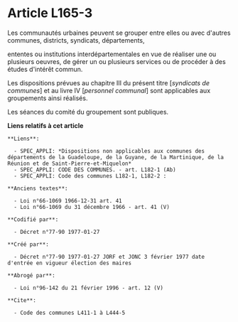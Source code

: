 # Article L165-3

Les communautés urbaines peuvent se grouper entre elles ou avec d'autres communes, districts, syndicats, départements,

ententes ou institutions interdépartementales en vue de réaliser une ou plusieurs oeuvres, de gérer un ou plusieurs services
ou de procéder à des études d'intérêt commun. 

Les dispositions prévues au chapitre III du présent titre [*syndicats de communes*] et au livre IV [*personnel communal*]
sont applicables aux groupements ainsi réalisés. 

Les séances du comité du groupement sont publiques.

**Liens relatifs à cet article**

	**Liens**:

	  - SPEC_APPLI: *Dispositions non applicables aux communes des départements de la Guadeloupe, de la Guyane, de la Martinique, de la Réunion et de Saint-Pierre-et-Miquelon*
	  - SPEC_APPLI: CODE DES COMMUNES. - art. L182-1 (Ab)
	  - SPEC_APPLI: Code des communes L182-1, L182-2 :

	**Anciens textes**:

	  - Loi n°66-1069 1966-12-31 art. 41
	  - Loi n°66-1069 du 31 décembre 1966 - art. 41 (V)

	**Codifié par**:

	  - Décret n°77-90 1977-01-27

	**Créé par**:

	  - Décret n°77-90 1977-01-27 JORF et JONC 3 février 1977 date d'entrée en vigueur élection des maires

	**Abrogé par**:

	  - Loi n°96-142 du 21 février 1996 - art. 12 (V)

	**Cite**:

	  - Code des communes L411-1 à L444-5
